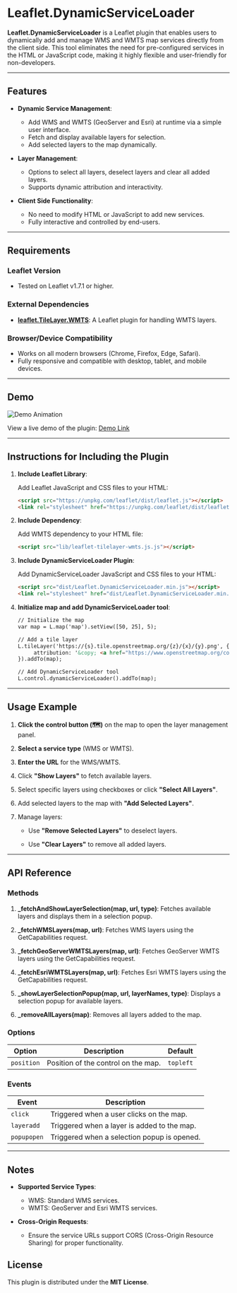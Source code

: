 # Leaflet.DynamicServiceLoader

**Leaflet.DynamicServiceLoader** is a Leaflet plugin that enables users to dynamically add and manage WMS and WMTS map services directly from the client side. This tool eliminates the need for pre-configured services in the HTML or JavaScript code, making it highly flexible and user-friendly for non-developers.

---

## Features

- **Dynamic Service Management**:
  - Add WMS and WMTS (GeoServer and Esri) at runtime via a simple user interface.
  - Fetch and display available layers for selection.
  - Add selected layers to the map dynamically.

- **Layer Management**:
  - Options to select all layers, deselect layers and clear all added layers.
  - Supports dynamic attribution and interactivity.

- **Client Side Functionality**:
  - No need to modify HTML or JavaScript to add new services.
  - Fully interactive and controlled by end-users.

---

## Requirements

### Leaflet Version

- Tested on Leaflet v1.7.1 or higher.

### External Dependencies

- **[leaflet.TileLayer.WMTS](https://github.com/alexandre-melard/leaflet.TileLayer.WMTS)**: A Leaflet plugin for handling WMTS layers.

### Browser/Device Compatibility

- Works on all modern browsers (Chrome, Firefox, Edge, Safari).
- Fully responsive and compatible with desktop, tablet, and mobile devices.

---

## Demo

![Demo Animation](examples/demo_video.gif)

View a live demo of the plugin:
[Demo Link](https://o-z-e-r-e-r.github.io/Leaflet.DynamicServiceLoader/)

---

## Instructions for Including the Plugin

1. **Include Leaflet Library**:  

   Add Leaflet JavaScript and CSS files to your HTML:
   ```html
   <script src="https://unpkg.com/leaflet/dist/leaflet.js"></script>
   <link rel="stylesheet" href="https://unpkg.com/leaflet/dist/leaflet.css" />
   ```

2. **Include Dependency**:   

   Add WMTS dependency to your HTML file:
   ```html
   <script src="lib/leaflet-tilelayer-wmts.js.js"></script>
   ```
   
3. **Include DynamicServiceLoader Plugin**:  

   Add DynamicServiceLoader JavaScript and CSS files to your HTML:
   ```html
   <script src="dist/Leaflet.DynamicServiceLoader.min.js"></script>
   <link rel="stylesheet" href="dist/Leaflet.DynamicServiceLoader.min.css"/>
   ```
   
4. **Initialize map and add DynamicServiceLoader tool**:

   ```html
   // Initialize the map
   var map = L.map('map').setView([50, 25], 5);

   // Add a tile layer
   L.tileLayer('https://{s}.tile.openstreetmap.org/{z}/{x}/{y}.png', {
		attribution: '&copy; <a href="https://www.openstreetmap.org/copyright">OpenStreetMap</a> contributors'
   }).addTo(map);

   // Add DynamicServiceLoader tool
   L.control.dynamicServiceLoader().addTo(map);
   ```

---

## Usage Example

1.  **Click the control button (🗺)** on the map to open the layer management panel.
    
2.  **Select a service type** (WMS or WMTS).
    
3.  **Enter the URL** for the WMS/WMTS.
    
4.  Click **"Show Layers"** to fetch available layers.
    
5.  Select specific layers using checkboxes or click **"Select All Layers"**.
    
6.  Add selected layers to the map with **"Add Selected Layers"**.
    
7.  Manage layers:
    
    * Use **"Remove Selected Layers"** to deselect layers.
        
    * Use **"Clear Layers"** to remove all added layers.
	
---

## API Reference

### Methods

1.  **\_fetchAndShowLayerSelection(map, url, type)**: Fetches available layers and displays them in a selection popup.
    
2.  **\_fetchWMSLayers(map, url)**: Fetches WMS layers using the GetCapabilities request.
    
3.  **\_fetchGeoServerWMTSLayers(map, url)**: Fetches GeoServer WMTS layers using the GetCapabilities request.
    
4.  **\_fetchEsriWMTSLayers(map, url)**: Fetches Esri WMTS layers using the GetCapabilities request.
    
5.  **\_showLayerSelectionPopup(map, url, layerNames, type)**: Displays a selection popup for available layers.
    
6.  **\_removeAllLayers(map)**: Removes all layers added to the map.

### Options

| Option         | Description                       | Default  |
|-----------------|-----------------------------------|----------|
| `position`      | Position of the control on the map. | `topleft` |

### Events

| Event           | Description                                           |
|------------------|-------------------------------------------------------|
| `click`          | Triggered when a user clicks on the map.              |
| `layeradd`       | Triggered when a layer is added to the map.           |
| `popupopen`      | Triggered when a selection popup is opened.           |

---

## Notes

- **Supported Service Types**:
  - WMS: Standard WMS services. 
  - WMTS: GeoServer and Esri WMTS services.
        
- **Cross-Origin Requests**:
  - Ensure the service URLs support CORS (Cross-Origin Resource Sharing) for proper functionality.

## License

This plugin is distributed under the **MIT License**.
